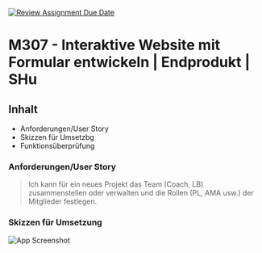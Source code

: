 [![Review Assignment Due Date](https://classroom.github.com/assets/deadline-readme-button-22041afd0340ce965d47ae6ef1cefeee28c7c493a6346c4f15d667ab976d596c.svg)](https://classroom.github.com/a/nn5eRUV8)
# M307 - Interaktive Website mit Formular entwickeln | Endprodukt | SHu

## Inhalt

 - Anforderungen/User Story
 - Skizzen für Umsetzbg
 - Funktionsüberprüfung

### Anforderungen/User Story
> Ich kann für ein neues Projekt das Team (Coach, LB) zusammenstellen oder verwalten und die Rollen (PL, AMA usw.) der Mitglieder festlegen.

### Skizzen für Umsetzung
![App Screenshot](https://sbw-my.sharepoint.com/:i:/g/personal/sean_hug_sbw-media_ch/Ec4ogZpSkDdLt3razbPrhHsBNadK2HxATkTCG3AKEJ2bsQ?e=idz11Z)
